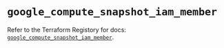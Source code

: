 # `google_compute_snapshot_iam_member`

Refer to the Terraform Registory for docs: [`google_compute_snapshot_iam_member`](https://www.terraform.io/docs/providers/google/r/compute_snapshot_iam_member).

